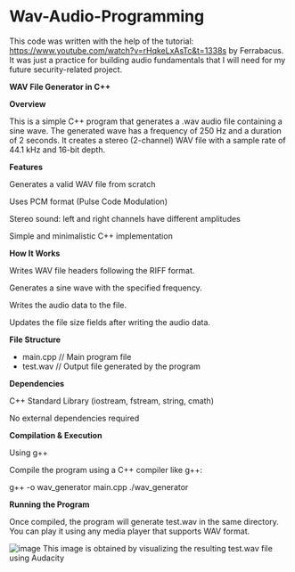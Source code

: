 # Wav-Audio-Programming
This code was written with the help of the tutorial: https://www.youtube.com/watch?v=rHqkeLxAsTc&t=1338s by Ferrabacus.
 It was just a practice for building audio fundamentals that I will need for my future security-related project.

 **WAV File Generator in C++**

**Overview**

This is a simple C++ program that generates a .wav audio file containing a sine wave. The generated wave has a frequency of 250 Hz and a duration of 2 seconds. It creates a stereo (2-channel) WAV file with a sample rate of 44.1 kHz and 16-bit depth.

**Features**

Generates a valid WAV file from scratch

Uses PCM format (Pulse Code Modulation)

Stereo sound: left and right channels have different amplitudes

Simple and minimalistic C++ implementation

**How It Works**

Writes WAV file headers following the RIFF format.

Generates a sine wave with the specified frequency.

Writes the audio data to the file.

Updates the file size fields after writing the audio data.

**File Structure**

- main.cpp  // Main program file
- test.wav  // Output file generated by the program

**Dependencies**

C++ Standard Library (iostream, fstream, string, cmath)

No external dependencies required

**Compilation & Execution**

Using g++

Compile the program using a C++ compiler like g++:

 g++ -o wav_generator main.cpp
 ./wav_generator

**Running the Program**

Once compiled, the program will generate test.wav in the same directory. You can play it using any media player that supports WAV format.

![image](https://github.com/user-attachments/assets/4d3cf200-b620-42a4-bbbf-d7f3bcd7f595)
This image is obtained by visualizing the resulting test.wav file using Audacity

 

